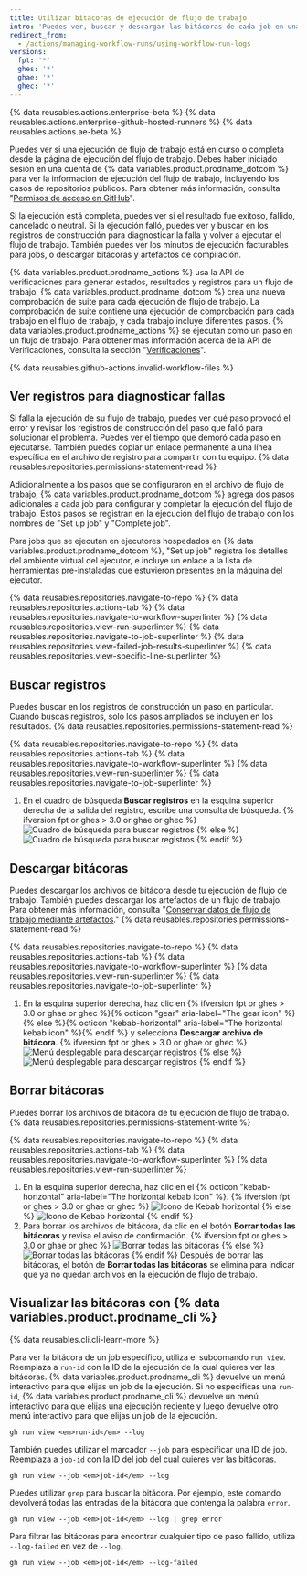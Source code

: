 ```yaml
---
title: Utilizar bitácoras de ejecución de flujo de trabajo
intro: 'Puedes ver, buscar y descargar las bitácoras de cada job en una ejecución de flujo de trabajo.'
redirect_from:
  - /actions/managing-workflow-runs/using-workflow-run-logs
versions:
  fpt: '*'
  ghes: '*'
  ghae: '*'
  ghec: '*'
---
```


{% data reusables.actions.enterprise-beta %}
{% data reusables.actions.enterprise-github-hosted-runners %}
{% data reusables.actions.ae-beta %}

Puedes ver si una ejecución de flujo de trabajo está en curso o completa desde la página de ejecución del flujo de trabajo. Debes haber iniciado sesión en una cuenta de {% data variables.product.prodname_dotcom %} para ver la información de ejecución del flujo de trabajo, incluyendo los casos de repositorios públicos. Para obtener más información, consulta "[Permisos de acceso en GitHub](/articles/access-permissions-on-github)".

Si la ejecución está completa, puedes ver si el resultado fue exitoso, fallido, cancelado o neutral. Si la ejecución falló, puedes ver y buscar en los registros de construcción para diagnosticar la falla y volver a ejecutar el flujo de trabajo. También puedes ver los minutos de ejecución facturables para jobs, o descargar bitácoras y artefactos de compilación.

{% data variables.product.prodname_actions %} usa la API de verificaciones para generar estados, resultados y registros para un flujo de trabajo. {% data variables.product.prodname_dotcom %} crea una nueva comprobación de suite para cada ejecución de flujo de trabajo. La comprobación de suite contiene una ejecución de comprobación para cada trabajo en el flujo de trabajo, y cada trabajo incluye diferentes pasos. {% data variables.product.prodname_actions %} se ejecutan como un paso en un flujo de trabajo. Para obtener más información acerca de la API de Verificaciones, consulta la sección "[Verificaciones](/rest/reference/checks)".

{% data reusables.github-actions.invalid-workflow-files %}

## Ver registros para diagnosticar fallas

Si falla la ejecución de su flujo de trabajo, puedes ver qué paso provocó el error y revisar los registros de construcción del paso que falló para solucionar el problema. Puedes ver el tiempo que demoró cada paso en ejecutarse. También puedes copiar un enlace permanente a una línea específica en el archivo de registro para compartir con tu equipo. {% data reusables.repositories.permissions-statement-read %}

Adicionalmente a los pasos que se configuraron en el archivo de flujo de trabajo, {% data variables.product.prodname_dotcom %} agrega dos pasos adicionales a cada job para configurar y completar la ejecución del flujo de trabajo. Estos pasos se registran en la ejecución del flujo de trabajo con los nombres de "Set up job" y "Complete job".

Para jobs que se ejecutan en ejecutores hospedados en {% data variables.product.prodname_dotcom %}, "Set up job" registra los detalles del ambiente virtual del ejecutor, e incluye un enlace a la lista de herramientas pre-instaladas que estuvieron presentes en la máquina del ejecutor.

{% data reusables.repositories.navigate-to-repo %}
{% data reusables.repositories.actions-tab %}
{% data reusables.repositories.navigate-to-workflow-superlinter %}
{% data reusables.repositories.view-run-superlinter %}
{% data reusables.repositories.navigate-to-job-superlinter %}
{% data reusables.repositories.view-failed-job-results-superlinter %}
{% data reusables.repositories.view-specific-line-superlinter %}

## Buscar registros

Puedes buscar en los registros de construcción un paso en particular. Cuando buscas registros, solo los pasos ampliados se incluyen en los resultados. {% data reusables.repositories.permissions-statement-read %}

{% data reusables.repositories.navigate-to-repo %}
{% data reusables.repositories.actions-tab %}
{% data reusables.repositories.navigate-to-workflow-superlinter %}
{% data reusables.repositories.view-run-superlinter %}
{% data reusables.repositories.navigate-to-job-superlinter %}
1. En el cuadro de búsqueda **Buscar registros** en la esquina superior derecha de la salida del registro, escribe una consulta de búsqueda.
{% ifversion fpt or ghes > 3.0 or ghae or ghec %}
  ![Cuadro de búsqueda para buscar registros](/assets/images/help/repository/search-log-box-updated-2.png)
{% else %}
  ![Cuadro de búsqueda para buscar registros](/assets/images/help/repository/search-log-box-updated.png)
{% endif %}

## Descargar bitácoras

Puedes descargar los archivos de bitácora desde tu ejecución de flujo de trabajo. También puedes descargar los artefactos de un flujo de trabajo. Para obtener más información, consulta "[Conservar datos de flujo de trabajo mediante artefactos](/actions/automating-your-workflow-with-github-actions/persisting-workflow-data-using-artifacts)." {% data reusables.repositories.permissions-statement-read %}

{% data reusables.repositories.navigate-to-repo %}
{% data reusables.repositories.actions-tab %}
{% data reusables.repositories.navigate-to-workflow-superlinter %}
{% data reusables.repositories.view-run-superlinter %}
{% data reusables.repositories.navigate-to-job-superlinter %}
1. En la esquina superior derecha, haz clic en {% ifversion fpt or ghes > 3.0 or ghae or ghec %}{% octicon "gear" aria-label="The gear icon" %}{% else %}{% octicon "kebab-horizontal" aria-label="The horizontal kebab icon" %}{% endif %} y selecciona **Descargar archivo de bitácora**.
  {% ifversion fpt or ghes > 3.0 or ghae or ghec %}
  ![Menú desplegable para descargar registros](/assets/images/help/repository/download-logs-drop-down-updated-2.png)
  {% else %}
  ![Menú desplegable para descargar registros](/assets/images/help/repository/download-logs-drop-down-updated.png)
  {% endif %}

## Borrar bitácoras

Puedes borrar los archivos de bitácora de tu ejecución de flujo de trabajo. {% data reusables.repositories.permissions-statement-write %}

{% data reusables.repositories.navigate-to-repo %}
{% data reusables.repositories.actions-tab %}
{% data reusables.repositories.navigate-to-workflow-superlinter %}
{% data reusables.repositories.view-run-superlinter %}
1. En la esquina superior derecha, haz clic en el {% octicon "kebab-horizontal" aria-label="The horizontal kebab icon" %}.
    {% ifversion fpt or ghes > 3.0 or ghae or ghec %}
    ![Icono de Kebab horizontal](/assets/images/help/repository/workflow-run-kebab-horizontal-icon-updated-2.png)
    {% else %}
    ![Icono de Kebab horizontal](/assets/images/help/repository/workflow-run-kebab-horizontal-icon-updated.png)
    {% endif %}
2. Para borrar los archivos de bitácora, da clic en el botón **Borrar todas las bitácoras** y revisa el aviso de confirmación.
  {% ifversion fpt or ghes > 3.0 or ghae or ghec %}
  ![Borrar todas las bitácoras](/assets/images/help/repository/delete-all-logs-updated-2.png)
  {% else %}
  ![Borrar todas las bitácoras](/assets/images/help/repository/delete-all-logs-updated.png)
  {% endif %}
Después de borrar las bitácoras, el botón de **Borrar todas las bitácoras** se elimina para indicar que ya no quedan archivos en la ejecución de flujo de trabajo.

## Visualizar las bitácoras con {% data variables.product.prodname_cli %}

{% data reusables.cli.cli-learn-more %}

Para ver la bitácora de un job específico, utiliza el subcomando `run view`. Reemplaza a `run-id` con la ID de la ejecución de la cual quieres ver las bitácoras. {% data variables.product.prodname_cli %} devuelve un menú interactivo para que elijas un job de la ejecución. Si no especificas una `run-id`, {% data variables.product.prodname_cli %} devuelve un menú interactivo para que elijas una ejecución reciente y luego devuelve otro menú interactivo para que elijas un job de la ejecución.

```shell
gh run view <em>run-id</em> --log
```

También puedes utilizar el marcador `--job` para especificar una ID de job. Reemplaza a `job-id` con la ID del job del cual quieres ver las bitácoras.

```shell
gh run view --job <em>job-id</em> --log
```

Puedes utilizar `grep` para buscar la bitácora. Por ejemplo, este comando devolverá todas las entradas de la bitácora que contenga la palabra `error`.

```shell
gh run view --job <em>job-id</em> --log | grep error
```

Para filtrar las bitácoras para encontrar cualquier tipo de paso fallido, utiliza `--log-failed` en vez de `--log`.

```shell
gh run view --job <em>job-id</em> --log-failed
```
